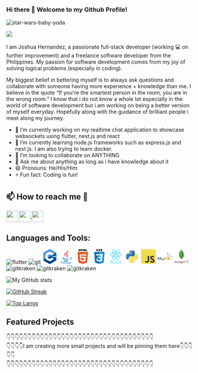 ### Hi there 👋 Welcome to my Github Profile! 

![star-wars-baby-yoda](https://user-images.githubusercontent.com/68814603/216550566-708723e3-4894-45b6-bb7b-fcd0215e23fe.gif)

![](https://komarev.com/ghpvc/?username=josh-hrnndz&color=blue)

I am Joshua Hernandez, a passionate full-stack developer (working :computer: on further improvement) and a freelance software developer from the Philippines. My passion for software development comes from my joy of solving logical problems (especially in coding). 

My biggest belief in bettering myself is to always ask questions and collaborate with someone having more experience + knowledge than me. I believe in the quote “If you're the smartest person in the room, you are in the wrong room.” I know that i do not know a whole lot especially in the world of software development but i am working on being a better version of myself everyday. Hopefully along with the guidance of brilliant people i meet along my journey.


- 🔭 I’m currently working on my realtime chat application to showcase websockets using flutter, nest.js and react
- 🌱 I’m currently learning node.js frameworks such as express.js and next.js. I am also trying to learn docker.
- 👯 I’m looking to collaborate on ANYTHING 
- 💬 Ask me about anything as long as i have knowledge about it
- 😄 Pronouns: He/His/Him
- ⚡ Fun fact: Coding is fun!

## 📫 How to reach me 🤙
<p align="left">
<a href="https://www.linkedin.com/in/joshua-hernandez-128644257/" target="blank"><img align="center" src="https://raw.githubusercontent.com/peterthehan/peterthehan/master/assets/linkedin.svg" alt="" height="30" width="30" /></a>
<a href="https://www.facebook.com/joshuahernandez46" target="blank">
<img align="center" src="https://github.com/gauravghongde/social-icons/blob/master/SVG/Color/Facebook.svg" alt="" height="30" width="30" />
</a>
<a href="https://mail.google.com/mail/?view=cm&fs=1&to=joshuamorales401@gmail.com" target="blank">
<img align="center" src="https://github.com/gauravghongde/social-icons/blob/master/SVG/Color/Gmail.svg" alt="" height="30" width="30" />
</a>

</p>

## Languages and Tools:
<p align="left">
<img alt="flutter" width="40" height="40" src="https://www.vectorlogo.zone/logos/flutterio/flutterio-icon.svg" style="max-width: 100%;">
<img alt="git" width="40" height="40" src="https://www.vectorlogo.zone/logos/git-scm/git-scm-icon.svg" style="max-width: 100%;">
<img src="https://raw.githubusercontent.com/devicons/devicon/master/icons/cplusplus/cplusplus-original.svg" alt="cplusplus" width="40" height="40" style="max-width: 100%;">
<img src="https://raw.githubusercontent.com/devicons/devicon/master/icons/java/java-original.svg" alt="java" width="40" height="40" style="max-width: 100%;">
<img src="https://raw.githubusercontent.com/devicons/devicon/master/icons/html5/html5-original-wordmark.svg" alt="html5" width="40" height="40" style="max-width: 100%;">
<img src="https://raw.githubusercontent.com/devicons/devicon/master/icons/css3/css3-original-wordmark.svg" alt="css3" width="40" height="40" style="max-width: 100%;">
<img src="https://raw.githubusercontent.com/devicons/devicon/master/icons/react/react-original-wordmark.svg" alt="react" width="40" height="40" style="max-width: 100%;">
<img src="https://raw.githubusercontent.com/devicons/devicon/master/icons/python/python-original.svg" alt="python" width="40" height="40" style="max-width: 100%;">
<img src="https://raw.githubusercontent.com/devicons/devicon/master/icons/javascript/javascript-original.svg" alt="javascript" width="40" height="40" style="max-width: 100%;">
<img src="https://raw.githubusercontent.com/devicons/devicon/master/icons/mysql/mysql-original-wordmark.svg" alt="mysql" width="40" height="40" style="max-width: 100%;">
<img src="https://raw.githubusercontent.com/devicons/devicon/master/icons/mongodb/mongodb-original-wordmark.svg" alt="mongodb" width="40" height="40" style="max-width: 100%;">
<img src="https://cdn.cdnlogo.com/logos/g/62/gitkraken.svg" alt="gitkraken" width="40" height="40" style="max-width: 100%;">
<img src="https://cdn.cdnlogo.com/logos/n/94/nodejs-icon.svg" alt="gitkraken" width="40" height="40" style="max-width: 100%;">
<img src="https://cdn.cdnlogo.com/logos/s/91/spring.svg" alt="gitkraken" width="40" height="40" style="max-width: 100%;">
</p>


![My GitHub stats](https://github-readme-stats.vercel.app/api?username=josh-hrnndz&count_private=true&show_icons=true&theme=radical)

[![GitHub Streak](https://github-readme-streak-stats.herokuapp.com/?user=josh-hrnndz)](https://git.io/streak-stats)

[![Top Langs](https://github-readme-stats.vercel.app/api/top-langs/?username=josh-hrnndz&layout=compact)](https://github.com/anuraghazra/github-readme-stats)

## Featured Projects
👇👇👇👇👇👇👇👇👇👇👇👇👇👇👇👇👇👇👇👇👇👇👇👇👇👇👇👇👇👇👇👇👇👇👇      
👇👇👇👇I am creating more small projects and will be pinning them here👇👇👇👇👇         
👇👇👇👇👇👇👇👇👇👇👇👇👇👇👇👇👇👇👇👇👇👇👇👇👇👇👇👇👇👇👇👇👇👇👇    
